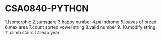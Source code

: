 # CSA0840-PYTHON
1.Isomorphic
2.sumsqare
3.happy number
4.palindrome
5.loaves of bread
6.max area
7.count sorted vowel string
8.valid number
9.
10.modify string
11.climb stairs
12.leap year
